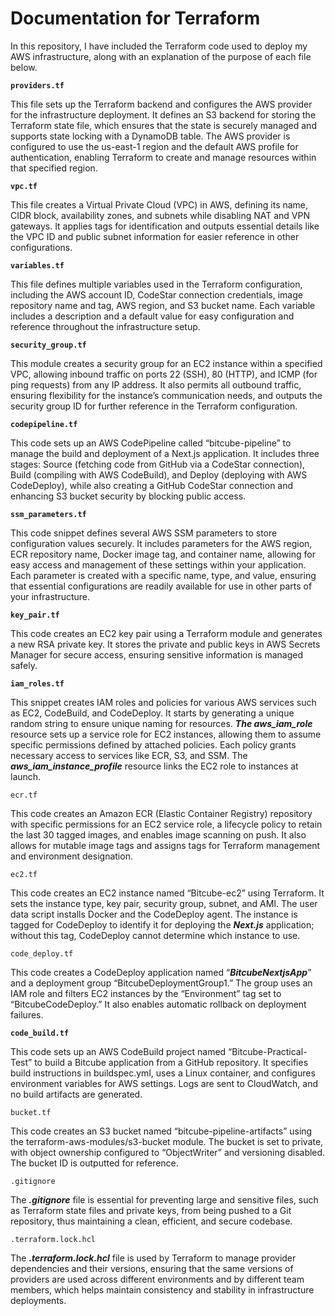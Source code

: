# Documentation for Terraform

In this repository, I have included the Terraform code used to deploy my AWS infrastructure, along with an explanation of the purpose of each file below.

**`providers.tf`**

This file sets up the Terraform backend and configures the AWS provider for the infrastructure deployment. It defines an S3 backend for storing the Terraform state file, which ensures that the state is securely managed and supports state locking with a DynamoDB table. The AWS provider is configured to use the us-east-1 region and the default AWS profile for authentication, enabling Terraform to create and manage resources within that specified region.

**`vpc.tf`**

This file creates a Virtual Private Cloud (VPC) in AWS, defining its name, CIDR block, availability zones, and subnets while disabling NAT and VPN gateways. It applies tags for identification and outputs essential details like the VPC ID and public subnet information for easier reference in other configurations.

**`variables.tf`**

This file defines multiple variables used in the Terraform configuration, including the AWS account ID, CodeStar connection credentials, image repository name and tag, AWS region, and S3 bucket name. Each variable includes a description and a default value for easy configuration and reference throughout the infrastructure setup.

**`security_group.tf`**

This module creates a security group for an EC2 instance within a specified VPC, allowing inbound traffic on ports 22 (SSH), 80 (HTTP), and ICMP (for ping requests) from any IP address. It also permits all outbound traffic, ensuring flexibility for the instance’s communication needs, and outputs the security group ID for further reference in the Terraform configuration.

**`codepipeline.tf`**

This code sets up an AWS CodePipeline called “bitcube-pipeline” to manage the build and deployment of a Next.js application. It includes three stages: Source (fetching code from GitHub via a CodeStar connection), Build (compiling with AWS CodeBuild), and Deploy (deploying with AWS CodeDeploy), while also creating a GitHub CodeStar connection and enhancing S3 bucket security by blocking public access.

**`ssm_parameters.tf`**

This code snippet defines several AWS SSM parameters to store configuration values securely. It includes parameters for the AWS region, ECR repository name, Docker image tag, and container name, allowing for easy access and management of these settings within your application. Each parameter is created with a specific name, type, and value, ensuring that essential configurations are readily available for use in other parts of your infrastructure.

**`key_pair.tf`**

This code creates an EC2 key pair using a Terraform module and generates a new RSA private key. It stores the private and public keys in AWS Secrets Manager for secure access, ensuring sensitive information is managed safely.

**`iam_roles.tf`**

This snippet creates IAM roles and policies for various AWS services such as EC2, CodeBuild, and CodeDeploy. It starts by generating a unique random string to ensure unique naming for resources. ***The aws_iam_role*** resource sets up a service role for EC2 instances, allowing them to assume specific permissions defined by attached policies. Each policy grants necessary access to services like ECR, S3, and SSM. The ***aws_iam_instance_profile*** resource links the EC2 role to instances at launch.

`ecr.tf`

This code creates an Amazon ECR (Elastic Container Registry) repository with specific permissions for an EC2 service role, a lifecycle policy to retain the last 30 tagged images, and enables image scanning on push. It also allows for mutable image tags and assigns tags for Terraform management and environment designation.

`ec2.tf`

This code creates an EC2 instance named “Bitcube-ec2” using Terraform. It sets the instance type, key pair, security group, subnet, and AMI. The user data script installs Docker and the CodeDeploy agent. The instance is tagged for CodeDeploy to identify it for deploying the ***Next.js*** application; without this tag, CodeDeploy cannot determine which instance to use.

`code_deploy.tf`

This code creates a CodeDeploy application named “***BitcubeNextjsApp***” and a deployment group “BitcubeDeploymentGroup1.” The group uses an IAM role and filters EC2 instances by the “Environment” tag set to “BitcubeCodeDeploy.” It also enables automatic rollback on deployment failures.

**`code_build.tf`**

This code sets up an AWS CodeBuild project named “Bitcube-Practical-Test” to build a Bitcube application from a GitHub repository. It specifies build instructions in buildspec.yml, uses a Linux container, and configures environment variables for AWS settings. Logs are sent to CloudWatch, and no build artifacts are generated.

`bucket.tf` 

This code creates an S3 bucket named “bitcube-pipeline-artifacts” using the terraform-aws-modules/s3-bucket module. The bucket is set to private, with object ownership configured to “ObjectWriter” and versioning disabled. The bucket ID is outputted for reference.

`.gitignore`

The ***.gitignore*** file is essential for preventing large and sensitive files, such as Terraform state files and private keys, from being pushed to a Git repository, thus maintaining a clean, efficient, and secure codebase.

`.terraform.lock.hcl`

The ***.terraform.lock.hcl*** file is used by Terraform to manage provider dependencies and their versions, ensuring that the same versions of providers are used across different environments and by different team members, which helps maintain consistency and stability in infrastructure deployments.
